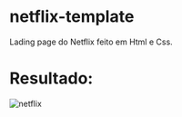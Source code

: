 # netflix-template
Lading page do Netflix feito em Html e Css.

# Resultado:
![netflix](https://user-images.githubusercontent.com/45234913/187903518-fd0754fc-78c4-42df-8877-d091852ed5c5.png)

